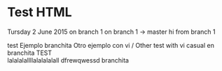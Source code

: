 # Test HTML
Tursday 2 June 2015
on branch 1 
on branch 1 -> master
hi from branch 1


test
Ejemplo
branchita
Otro ejemplo con vi / Other test with vi
  casual en branchita TEST   
lalalalallllalalalalall
dfrewqwessd branchita
